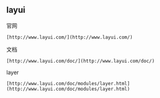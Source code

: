 ## layui

官网

    [http://www.layui.com/](http://www.layui.com/)

文档

    [http://www.layui.com/doc/](http://www.layui.com/doc/)

layer

    [http://www.layui.com/doc/modules/layer.html](http://www.layui.com/doc/modules/layer.html)